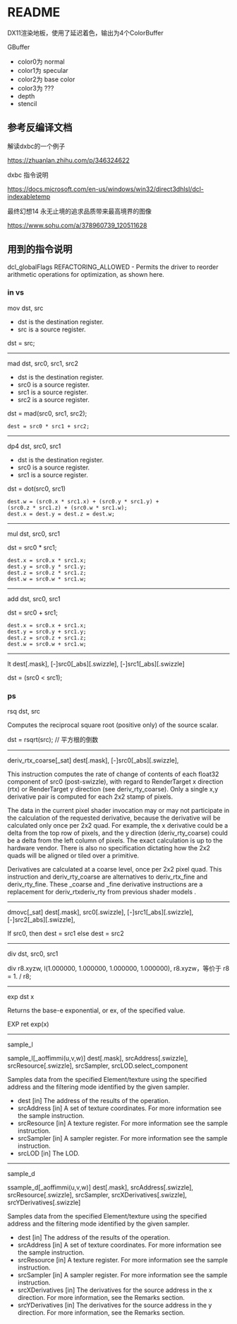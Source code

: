 # README

DX11渲染地板，使用了延迟着色，输出为4个ColorBuffer

GBuffer

- color0为 normal
- color1为 specular
- color2为 base color
- color3为 ???
- depth
- stencil

## 参考反编译文档

解读dxbc的一个例子

https://zhuanlan.zhihu.com/p/346324622

dxbc 指令说明

https://docs.microsoft.com/en-us/windows/win32/direct3dhlsl/dcl-indexabletemp

最终幻想14 永无止境的追求品质带来最高境界的图像

https://www.sohu.com/a/378960739_120511628


## 用到的指令说明

dcl_globalFlags  REFACTORING_ALLOWED - Permits the driver to reorder arithmetic operations for optimization, as shown here.

### in vs

mov dst, src

- dst is the destination register.
- src is a source register.

dst = src;

----
mad dst, src0, src1, src2

- dst is the destination register.
- src0 is a source register.
- src1 is a source register.
- src2 is a source register.

dst = mad(src0, src1, src2);

````
dest = src0 * src1 + src2;
````

----
dp4 dst, src0, src1

- dst is the destination register.
- src0 is a source register.
- src1 is a source register.

dst = dot(src0, src1)

````
dest.w = (src0.x * src1.x) + (src0.y * src1.y) +
(src0.z * src1.z) + (src0.w * src1.w);
dest.x = dest.y = dest.z = dest.w;
````

----
mul dst, src0, src1

dst = src0 * src1;

````
dest.x = src0.x * src1.x;
dest.y = src0.y * src1.y;
dest.z = src0.z * src1.z;
dest.w = src0.w * src1.w;
````

----
add dst, src0, src1

dst = src0 + src1;

````
dest.x = src0.x + src1.x;
dest.y = src0.y + src1.y;
dest.z = src0.z + src1.z;
dest.w = src0.w + src1.w;
````

----
lt dest[.mask], [-]src0[_abs][.swizzle], [-]src1[_abs][.swizzle]

dst = (src0 < src1);


### ps

rsq dst, src

Computes the reciprocal square root (positive only) of the source scalar.

dst = rsqrt(src); // 平方根的倒数

----
deriv_rtx_coarse[_sat] dest[.mask], [-]src0[_abs][.swizzle],

This instruction computes the rate of change of contents of each float32 component of src0 (post-swizzle), with regard to RenderTarget x direction (rtx) or RenderTarget y direction (see deriv_rty_coarse). Only a single x,y derivative pair is computed for each 2x2 stamp of pixels.

The data in the current pixel shader invocation may or may not participate in the calculation of the requested derivative, because the derivative will be calculated only once per 2x2 quad. For example, the x derivative could be a delta from the top row of pixels, and the y direction (deriv_rty_coarse) could be a delta from the left column of pixels. The exact calculation is up to the hardware vendor. There is also no specification dictating how the 2x2 quads will be aligned or tiled over a primitive.

Derivatives are calculated at a coarse level, once per 2x2 pixel quad. This instruction and deriv_rty_coarse are alternatives to deriv_rtx_fine and deriv_rty_fine. These _coarse and _fine derivative instructions are a replacement for deriv_rtxderiv_rty from previous shader models .

----
dmovc[_sat] dest[.mask], src0[.swizzle], [-]src1[_abs][.swizzle], [-]src2[_abs][.swizzle],

If src0, 
then dest = src1 
else dest = src2

----
div dst, src0, src1

div r8.xyzw, l(1.000000, 1.000000, 1.000000, 1.000000), r8.xyzw，等价于 r8 = 1. / r8;

----
exp dst x

Returns the base-e exponential, or ex, of the specified value.

EXP
ret exp(x)

----
sample_l 

sample_l[_aoffimmi(u,v,w)] dest[.mask], srcAddress[.swizzle], srcResource[.swizzle], srcSampler, srcLOD.select_component

Samples data from the specified Element/texture using the specified address and the filtering mode identified by the given sampler.

- dest [in] The address of the results of the operation.
- srcAddress [in] A set of texture coordinates. For more information see the sample instruction.
- srcResource [in] A texture register. For more information see the sample instruction.
- srcSampler [in] A sampler register. For more information see the sample instruction.
- srcLOD [in] The LOD.

----
sample_d

ssample_d[_aoffimmi(u,v,w)] dest[.mask], srcAddress[.swizzle], srcResource[.swizzle], srcSampler, srcXDerivatives[.swizzle], srcYDerivatives[.swizzle]

Samples data from the specified Element/texture using the specified address and the filtering mode identified by the given sampler.

- dest [in] The address of the results of the operation.
- srcAddress [in] A set of texture coordinates. For more information see the sample instruction.
- srcResource [in] A texture register. For more information see the sample instruction.
- srcSampler [in] A sampler register. For more information see the sample instruction.
- srcXDerivatives [in] The derivatives for the source address in the x direction. For more information, see the Remarks section.
- srcYDerivatives [in] The derivatives for the source address in the y direction. For more information, see the Remarks section.